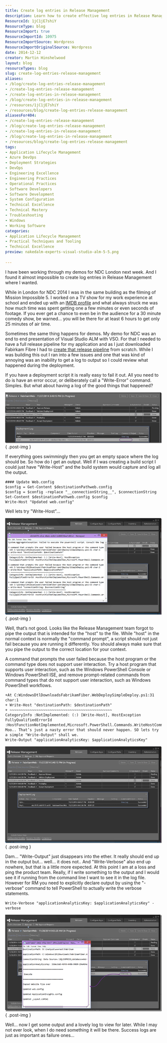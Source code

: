 ```yaml
---
title: Create log entries in Release Management
description: Learn how to create effective log entries in Release Management using PowerShell. Enhance your deployment process and ensure success with detailed logs!
ResourceId: 1jC1jE7shiY
ResourceType: blog
ResourceImport: true
ResourceImportId: 10975
ResourceImportSource: Wordpress
ResourceImportOriginalSource: Wordpress
date: 2014-12-12
creator: Martin Hinshelwood
layout: blog
resourceTypes: blog
slug: create-log-entries-release-management
aliases:
- /blog/create-log-entries-release-management
- /create-log-entries-release-management
- /create-log-entries-in-release-management
- /blog/create-log-entries-in-release-management
- /resources/1jC1jE7shiY
- /resources/blog/create-log-entries-release-management
aliasesFor404:
- /create-log-entries-release-management
- /blog/create-log-entries-release-management
- /create-log-entries-in-release-management
- /blog/create-log-entries-in-release-management
- /resources/blog/create-log-entries-release-management
tags:
- Application Lifecycle Management
- Azure DevOps
- Deployment Strategies
- DevOps
- Engineering Excellence
- Engineering Practices
- Operational Practices
- Software Developers
- Software Development
- System Configuration
- Technical Excellence
- Technical Mastery
- Troubleshooting
- Windows
- Working Software
categories:
- Application Lifecycle Management
- Practical Techniques and Tooling
- Technical Excellence
preview: nakedalm-experts-visual-studio-alm-5-5.png

---
```

I have been working through my demos for NDC London next week. And I found it almost impossible to create log entries in Release Management where I wanted.

While in London for NDC 2014 I was in the same building as the filming of Mission Impossible 5. I worked on a TV show for my work experience at school and ended up with an [IMDB profile](http://www.imdb.com/name/nm4402255/) and what always struck me was how much time was spent getting one a few minutes or even seconds of footage. If you ever get a chance to even be in the audience for a 30 minute comedy show, be warned… you will be there for at least 6 hours to get only 25 minutes of air time.

Sometimes the same thing happens for demos. My demo for NDC was an end to end presentation of Visual Studio ALM with VSO. For that I needed to have a full release pipeline for my application and as I just downloaded Fabirkam Fibre I had to [create that release pipeline](http://nkdagility.com/create-release-management-pipeline-professional-developers/) from scratch. While I was building this out I ran into a few issues and one that was kind of annoying was an inability to get a log to output so I could review what happened during the deployment.

If you have a deployment script it is really easy to fail it out. All you need to do is have an error occur, or deliberately call a "Write-Error" command. Simples. But what about having a log of the good things that happened?

![clip_image001](images/clip_image0011-1-1.png "clip_image001")
{ .post-img }

If everything goes swimmingly then you get an empty space where the log should be. So how do I get an output. Well if I was creating a build script I could just have "Write-Host" and the build system would capture and log all the output.

```
#### Update Web.config
$config = Get-Content $destinationPathweb.config
$config = $config -replace "__connectionString__", $connectionString
Set-Content $destinationPathweb.config $config
Write-Host "Updated web.config"
```

Well lets try "Write-Host"…

![clip_image002](images/clip_image0021-2-2.png "clip_image002")
{ .post-img }

Well, that’s not good. Looks like the Release Management team forgot to pipe the output that is intended for the "host" to the file. While "host" in the normal context is normally the "command prompt", a script should not just fail because you are running it differently. You should always make sure that you pipe the output to the correct location for your context.

A command that prompts the user failed because the host program or the command type does not support user interaction. Try a host program that supports user interaction, such as the Windows PowerShell Console or Windows PowerShell ISE, and remove prompt-related commands from command types that do not support user interaction, such as Windows PowerShell workflows.

```
+At C:WindowsDtlDownloadsFabrikamFiber.WebDeploySimpleDeploy.ps1:31 char:1
+ Write-Host "destinationPath: $destinationPath"
+ ~~~~~~~~~~~~~~~~~~~~~~~~~~~~~~~~~~~~~~~~~~~~~~
CategoryInfo :NotImplemented: (:) [Write-Host], HostException
FullyQualifiedErrorId :HostFunctionNotImplemented,Microsoft.PowerShell.Commands.WriteHostCommand
Moo.. That’s just a nasty error that should never happen. SO lets try a simple "Write-Output" shall we.
Write-Output "applicationAnalyticsKey: $applicationAnalyticsKey"
```

![clip_image003](images/clip_image0031-3-3.png "clip_image003")
{ .post-img }

Dam… "Write-Output" just disappears into the ether. It really should end up in the output but… well… it does not.. And "Write-Verbose" also end up nowhere, but that is a little more expected. At this point I am at a loss and ping the product team. Really, if I write something to the output and I would see it if running from the command line I want to see it in the log file. However for RM you need to explicitly declare output by using the "-verbose" command to tell PowerShell to actually write the verbose statements.

```
Write-Verbose "applicationAnalyticsKey: $applicationAnalyticsKey" -verbose
```

![clip_image004](images/clip_image0041-4-4.png "clip_image004")
{ .post-img }

Well… now I get some output and a lovely log to view for later. While I may not ever look, when I do need something it will be there. Success logs are just as important as failure ones…
